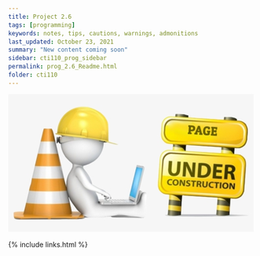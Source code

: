 ```yaml
---
title: Project 2.6
tags: [programming]
keywords: notes, tips, cautions, warnings, admonitions
last_updated: October 23, 2021
summary: "New content coming soon"
sidebar: cti110_prog_sidebar
permalink: prog_2.6_Readme.html
folder: cti110
---
```


![under construction](../../images/new-content-coming-soon-web-page-is-under.png)

{% include links.html %}

